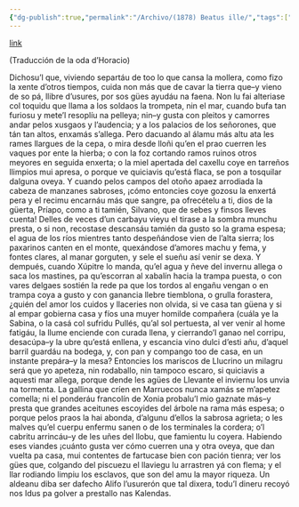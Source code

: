```yaml
---
{"dg-publish":true,"permalink":"/Archivo/(1878) Beatus ille/","tags":["#Siglo_19","central","a1878","Justo_Álvarez_Amandi","escrito","Oviedo","poema","traducción"]}
---
```


[link](https://asturies.com/cavedaynava/beatusille.txt)

(Traducción de la oda d’Horacio)
 
Dichosu’l que, viviendo separtáu
de too lo que cansa la mollera,
como fizo la xente d’otros tiempos,
cuida non más que de cavar la tierra
que–y vieno de so pá, llibre d’usures,
por sos gües ayudáu na faena.
Non lu fai alteriase col toquidu
que llama a los soldaos la trompeta,
nin el mar, cuando bufa tan furiosu
y mete’l resoplíu na pelleya;
nin–y gusta con pleitos y camorres
andar pelos xusgaos y l’audencia;
y a los palacios de los señorones,
que tán tan altos, enxamás s’allega.
Pero dacuando al álamu más altu
ata les rames llargues de la cepa,
o mira desde lloñi qu’en el prao
cuerren les vaques por ente la hierba;
o con la foz cortando ramos ruinos
otros meyores en seguida enxerta;
o la miel apertada del caxellu
coye en tarreños llimpios mui apresa,
o porque ve quiciavis qu’está flaca,
se pon a tosquilar dalguna oveya.
Y cuando pelos campos del otoño
apaez arrodiada la cabeza
de manzanes sabroses, ¡cómo entoncies
coye gozosu la enxertá pera
y el recimu encarnáu más que sangre,
pa ofrecételu a ti, dios de la güerta,
Príapo, como a ti tamién, Silvano,
que de sebes y finsos lleves cuenta!
Delles de veces d’un carbayu vieyu
el tirase a la sombra munchu presta,
o si non, recostase descansáu
tamién da gusto so la grama espesa;
el agua de los ríos mientres tanto
despeñándose vien de l’alta sierra;
los paxarinos canten en el monte,
quexándose d’amores machu y fema,
y fontes clares, al manar gorguten,
y sele el sueñu así venir se dexa.
Y dempués, cuando Xúpitre lo manda,
qu’el agua y ñeve del invernu allega
o saca los mastines, pa qu’escorran
al xabalín hacia la trampa puesta,
o con vares delgaes sostién la rede
pa que los tordos al engañu vengan
o en trampa coya a gusto y con ganancia
llebre tiemblona, o grulla forastera,
¿quién del amor los cuidos y llaceries
non olvida, si ve casa tan güena
y si al empar gobierna casa y fíos
una muyer homilde compañera
(cuála ye la Sabina, o la casá
col sufridu Pullés, qu’al sol pertuesta,
al ver venir al home fatigáu,
la llume enciende con curada llena,
y cierrando’l ganao nel corripu,
desacúpa–y la ubre qu’está enllena,
y escancia vino dulci d’esti añu,
d’aquel barril guardáu na bodega,
y, con pan y compango too de casa,
en un instante prepára–y la mesa?
Entoncies los mariscos de Llucrino
un milagru será que yo apeteza,
nin rodaballo, nin tampoco escaro,
si quiciavis a aquesti mar allega,
porque dende les agües de Llevante
el inviernu los unvia na tormenta.
La gallina que críen en Marruecos
nunca xamás se m’apetez comella;
ni el ponderáu francolín de Xonia
probalu’l mio gaznate más–y presta
que grandes aceitunes escoyides
del árbole na rama más espesa;
o porque pelos praos la hai abonda,
d’algunu d’ellos la sabrosa agrieta;
o les malves qu’el cuerpu enfermu sanen
o de los terminales la cordera;
o’l cabritu arrincáu–y de les uñes
del llobu, que famientu lu coyera.
Habiendo eses viandes ¡cuánto gusta
ver cómo cuerren una y otra oveya,
que dan vuelta pa casa, mui contentes
de fartucase bien con pación tienra;
ver los gües que, colgando del piscuezu
el llaviegu lu arrastren yá con flema;
y el llar rodiando limpiu los esclavos,
que son del amu la mayor riqueza.
Un aldeanu diba ser dafecho
Alifo l’usurerón que tal dixera,
todu’l dineru recoyó nos Idus
pa golver a prestallo nas Kalendas.